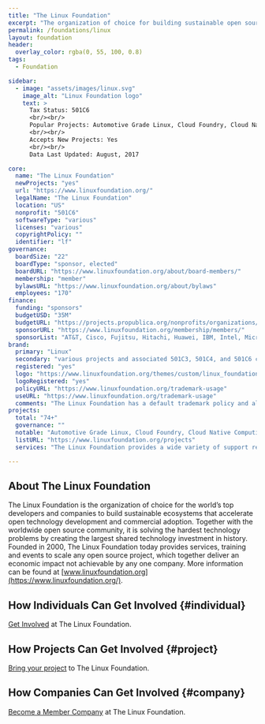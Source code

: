 ```yaml
---
title: "The Linux Foundation"
excerpt: "The organization of choice for building sustainable open source ecosystems."
permalink: /foundations/linux
layout: foundation
header:
  overlay_color: rgba(0, 55, 100, 0.8)
tags:
  - Foundation

sidebar:
  - image: "assets/images/linux.svg"
    image_alt: "Linux Foundation logo"
    text: >
      Tax Status: 501C6  
      <br/><br/>
      Popular Projects: Automotive Grade Linux, Cloud Foundry, Cloud Native Computing Foundation, Core Infrastructure Initiative, Hyperledger, Let's Encrypt, Node.js Foundation, ONAP, SPDX, Xen Project, Yocto Project  
      <br/><br/>
      Accepts New Projects: Yes  
      <br/><br/>
      Data Last Updated: August, 2017

core:
  name: "The Linux Foundation"
  newProjects: "yes"
  url: "https://www.linuxfoundation.org/"
  legalName: "The Linux Foundation"
  location: "US"
  nonprofit: "501C6"
  softwareType: "various"
  licenses: "various"
  copyrightPolicy: ""
  identifier: "lf"
governance:
  boardSize: "22"
  boardType: "sponsor, elected"
  boardURL: "https://www.linuxfoundation.org/about/board-members/"
  membership: "member"
  bylawsURL: "https://www.linuxfoundation.org/about/bylaws"
  employees: "170"
finance:
  funding: "sponsors"
  budgetUSD: "35M"
  budgetURL: "https://projects.propublica.org/nonprofits/organizations/460503801"
  sponsorURL: "https://www.linuxfoundation.org/membership/members/"
  sponsorList: "AT&T, Cisco, Fujitsu, Hitachi, Huawei, IBM, Intel, Microsoft, NEC, Oracle, Qualcomm, Samsung"
brand:
  primary: "Linux"
  secondary: "various projects and associated 501C3, 501C4, and 501C6 corps"
  registered: "yes"
  logo: "https://www.linuxfoundation.org/themes/custom/linux_foundation/logo.svg"
  logoRegistered: "yes"
  policyURL: "https://www.linuxfoundation.org/trademark-usage"
  useURL: "https://www.linuxfoundation.org/trademark-usage"
  comments: "The Linux Foundation has a default trademark policy and allows each project to refine rules for the use of project marks."
projects:
  total: "74+"
  governance: ""
  notable: "Automotive Grade Linux, Cloud Foundry, Cloud Native Computing Foundation, Core Infrastructure Initiative, Hyperledger, Let's Encrypt, Node.js Foundation, ONAP, SPDX, Xen Project, Yocto Project"
  listURL: "https://www.linuxfoundation.org/projects"
  services: "The Linux Foundation provides a wide variety of support resources for projects, including community management, shared community infrastructure, project events, training and professional certification, financial management of community funds, conformance processes, compliance programs, open source license scanning and analysis, project setup and launch, operational support, governance and intellectual property, marketing and outreach services, and web services."

---
```


## About The Linux Foundation

The Linux Foundation is the organization of choice for the world’s top developers and companies to build sustainable ecosystems that accelerate open technology development and commercial adoption. Together with the worldwide open source community, it is solving the hardest technology problems by creating the largest shared technology investment in history. Founded in 2000, The Linux Foundation today provides services, training and events to scale any open source project, which together deliver an economic impact not achievable by any one company. More information can be found at [www.linuxfoundation.org](https://www.linuxfoundation.org/).

## How Individuals Can Get Involved {#individual}

[Get Involved](https://www.linuxfoundation.org/projects/directory/) at The Linux Foundation.

## How Projects Can Get Involved {#project}

[Bring your project](https://www.linuxfoundation.org/projects/services) to The Linux Foundation.

## How Companies Can Get Involved {#company}

[Become a Member Company](https://www.linuxfoundation.org/membership/) at The Linux Foundation.

